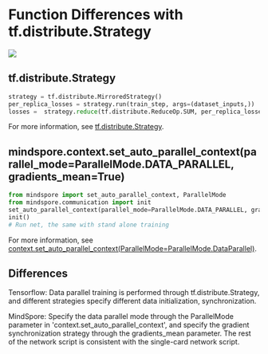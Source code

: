 # Function Differences with tf.distribute.Strategy

<a href="https://gitee.com/mindspore/docs/blob/master/docs/mindspore/source_en/note/api_mapping/tensorflow_diff/DistributedTrain.md" target="_blank"><img src="https://mindspore-website.obs.cn-north-4.myhuaweicloud.com/website-images/master/resource/_static/logo_source_en.png"></a>

## tf.distribute.Strategy

```python
strategy = tf.distribute.MirroredStrategy()
per_replica_losses = strategy.run(train_step, args=(dataset_inputs,))
losses =  strategy.reduce(tf.distribute.ReduceOp.SUM, per_replica_losses, axis=None)
```

For more information, see [tf.distribute.Strategy](https://www.tensorflow.org/versions/r1.15/api_docs/python/tf/distribute/Strategy).

## mindspore.context.set_auto_parallel_context(parallel_mode=ParallelMode.DATA_PARALLEL, gradients_mean=True)

```python
from mindspore import set_auto_parallel_context, ParallelMode
from mindspore.communication import init
set_auto_parallel_context(parallel_mode=ParallelMode.DATA_PARALLEL, gradients_mean=True)
init()
# Run net, the same with stand alone training
```

For more information, see [context.set_auto_parallel_context(ParallelMode=ParallelMode.DataParallel)](https://mindspore.cn/docs/en/master/api_python/mindspore.context.html#mindspore.context.set_auto_parallel_context).

## Differences

Tensorflow: Data parallel training is performed through tf.distribute.Strategy, and different strategies specify different data initialization, synchronization.

MindSpore: Specify the data parallel mode through the ParallelMode parameter in 'context.set_auto_parallel_context', and specify the gradient synchronization strategy through the gradients_mean parameter.
The rest of the network script is consistent with the single-card network script.
